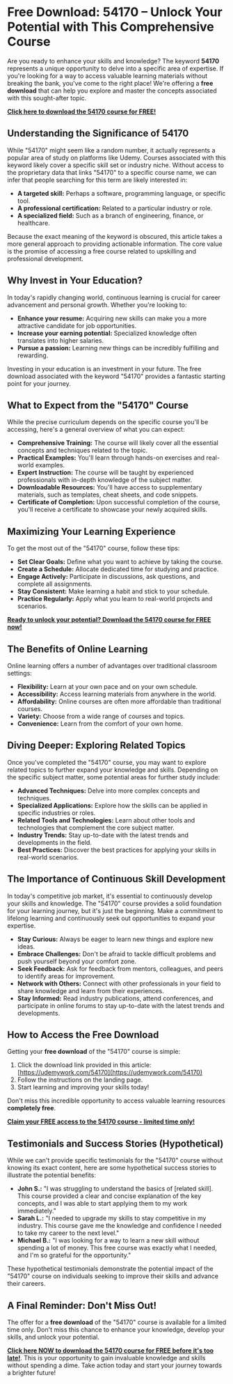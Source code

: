 # Free Download: 54170 – Unlock Your Potential with This Comprehensive Course

Are you ready to enhance your skills and knowledge? The keyword **54170** represents a unique opportunity to delve into a specific area of expertise. If you're looking for a way to access valuable learning materials without breaking the bank, you've come to the right place! We're offering a **free download** that can help you explore and master the concepts associated with this sought-after topic.

[**Click here to download the 54170 course for FREE!**](https://udemywork.com/54170)

## Understanding the Significance of 54170

While "54170" might seem like a random number, it actually represents a popular area of study on platforms like Udemy. Courses associated with this keyword likely cover a specific skill set or industry niche. Without access to the proprietary data that links "54170" to a specific course name, we can infer that people searching for this term are likely interested in:

*   **A targeted skill:** Perhaps a software, programming language, or specific tool.
*   **A professional certification:** Related to a particular industry or role.
*   **A specialized field:** Such as a branch of engineering, finance, or healthcare.

Because the exact meaning of the keyword is obscured, this article takes a more general approach to providing actionable information. The core value is the promise of accessing a free course related to upskilling and professional development.

## Why Invest in Your Education?

In today's rapidly changing world, continuous learning is crucial for career advancement and personal growth. Whether you're looking to:

*   **Enhance your resume:** Acquiring new skills can make you a more attractive candidate for job opportunities.
*   **Increase your earning potential:** Specialized knowledge often translates into higher salaries.
*   **Pursue a passion:** Learning new things can be incredibly fulfilling and rewarding.

Investing in your education is an investment in your future. The free download associated with the keyword "54170" provides a fantastic starting point for your journey.

## What to Expect from the "54170" Course

While the precise curriculum depends on the specific course you'll be accessing, here's a general overview of what you can expect:

*   **Comprehensive Training:** The course will likely cover all the essential concepts and techniques related to the topic.
*   **Practical Examples:** You'll learn through hands-on exercises and real-world examples.
*   **Expert Instruction:** The course will be taught by experienced professionals with in-depth knowledge of the subject matter.
*   **Downloadable Resources:** You'll have access to supplementary materials, such as templates, cheat sheets, and code snippets.
*   **Certificate of Completion:** Upon successful completion of the course, you'll receive a certificate to showcase your newly acquired skills.

## Maximizing Your Learning Experience

To get the most out of the "54170" course, follow these tips:

*   **Set Clear Goals:** Define what you want to achieve by taking the course.
*   **Create a Schedule:** Allocate dedicated time for studying and practice.
*   **Engage Actively:** Participate in discussions, ask questions, and complete all assignments.
*   **Stay Consistent:** Make learning a habit and stick to your schedule.
*   **Practice Regularly:** Apply what you learn to real-world projects and scenarios.

[**Ready to unlock your potential? Download the 54170 course for FREE now!**](https://udemywork.com/54170)

## The Benefits of Online Learning

Online learning offers a number of advantages over traditional classroom settings:

*   **Flexibility:** Learn at your own pace and on your own schedule.
*   **Accessibility:** Access learning materials from anywhere in the world.
*   **Affordability:** Online courses are often more affordable than traditional courses.
*   **Variety:** Choose from a wide range of courses and topics.
*   **Convenience:** Learn from the comfort of your own home.

## Diving Deeper: Exploring Related Topics

Once you've completed the "54170" course, you may want to explore related topics to further expand your knowledge and skills. Depending on the specific subject matter, some potential areas for further study include:

*   **Advanced Techniques:** Delve into more complex concepts and techniques.
*   **Specialized Applications:** Explore how the skills can be applied in specific industries or roles.
*   **Related Tools and Technologies:** Learn about other tools and technologies that complement the core subject matter.
*   **Industry Trends:** Stay up-to-date with the latest trends and developments in the field.
*   **Best Practices:** Discover the best practices for applying your skills in real-world scenarios.

## The Importance of Continuous Skill Development

In today's competitive job market, it's essential to continuously develop your skills and knowledge. The "54170" course provides a solid foundation for your learning journey, but it's just the beginning. Make a commitment to lifelong learning and continuously seek out opportunities to expand your expertise.

*   **Stay Curious:** Always be eager to learn new things and explore new ideas.
*   **Embrace Challenges:** Don't be afraid to tackle difficult problems and push yourself beyond your comfort zone.
*   **Seek Feedback:** Ask for feedback from mentors, colleagues, and peers to identify areas for improvement.
*   **Network with Others:** Connect with other professionals in your field to share knowledge and learn from their experiences.
*   **Stay Informed:** Read industry publications, attend conferences, and participate in online forums to stay up-to-date with the latest trends and developments.

## How to Access the Free Download

Getting your **free download** of the "54170" course is simple:

1.  Click the download link provided in this article: [https://udemywork.com/54170](https://udemywork.com/54170)
2.  Follow the instructions on the landing page.
3.  Start learning and improving your skills today!

Don't miss this incredible opportunity to access valuable learning resources **completely free**.

[**Claim your FREE access to the 54170 course - limited time only!**](https://udemywork.com/54170)

## Testimonials and Success Stories (Hypothetical)

While we can't provide specific testimonials for the "54170" course without knowing its exact content, here are some hypothetical success stories to illustrate the potential benefits:

*   **John S.:** "I was struggling to understand the basics of [related skill]. This course provided a clear and concise explanation of the key concepts, and I was able to start applying them to my work immediately."
*   **Sarah L.:** "I needed to upgrade my skills to stay competitive in my industry. This course gave me the knowledge and confidence I needed to take my career to the next level."
*   **Michael B.:** "I was looking for a way to learn a new skill without spending a lot of money. This free course was exactly what I needed, and I'm so grateful for the opportunity."

These hypothetical testimonials demonstrate the potential impact of the "54170" course on individuals seeking to improve their skills and advance their careers.

## A Final Reminder: Don't Miss Out!

The offer for a **free download** of the "54170" course is available for a limited time only. Don't miss this chance to enhance your knowledge, develop your skills, and unlock your potential.

**[Click here NOW to download the 54170 course for FREE before it's too late!](https://udemywork.com/54170)**. This is your opportunity to gain invaluable knowledge and skills without spending a dime. Take action today and start your journey towards a brighter future!

